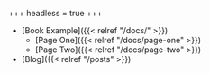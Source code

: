 +++
headless = true
+++

-   [Book Example]({{< relref "/docs/" >}})
    -   [Page One]({{< relref "/docs/page-one" >}})
    -   [Page Two]({{< relref "/docs/page-two" >}})
-   [Blog]({{< relref "/posts" >}})
